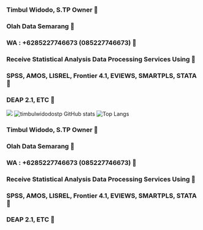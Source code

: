 ### Timbul Widodo, S.TP Owner  👋
### Olah Data Semarang 👋
### WA : +6285227746673 (085227746673) 👋
### Receive Statistical Analysis Data Processing Services Using 👋
### SPSS, AMOS, LISREL, Frontier 4.1, EVIEWS, SMARTPLS, STATA 👋
### DEAP 2.1, ETC 👋
![](https://komarev.com/ghpvc/?username=timbulwidodostp&style=for-the-badge&abbreviated=true)
![timbulwidodostp GitHub stats](https://github-readme-stats.vercel.app/api?username=timbulwidodostp&show=reviews,discussions_started,discussions_answered,prs_merged,prs_merged_percentage)
![Top Langs](https://github-readme-stats.vercel.app/api/top-langs/?username=timbulwidodostp&hide_progress=true)
<!--![timbulwidodostp GitHub stats](https://github-readme-stats.vercel.app/api?username=timbulwidodostp&hide=contribs,prs)
**timbulwidodostp/timbulwidodostp** is a ✨ _special_ ✨ repository because its `README.md` (this file) appears on your GitHub profile.

Here are some ideas to get you started:

- 🔭 I’m currently working on ...
- 🌱 I’m currently learning ...
- 👯 I’m looking to collaborate on ...
- 🤔 I’m looking for help with ...
- 💬 Ask me about ...
- 📫 How to reach me: ...
- 😄 Pronouns: ...
- ⚡ Fun fact: ...
-->
### Timbul Widodo, S.TP Owner  👋
### Olah Data Semarang 👋
### WA : +6285227746673 (085227746673) 👋
### Receive Statistical Analysis Data Processing Services Using 👋
### SPSS, AMOS, LISREL, Frontier 4.1, EVIEWS, SMARTPLS, STATA 👋
### DEAP 2.1, ETC 👋
